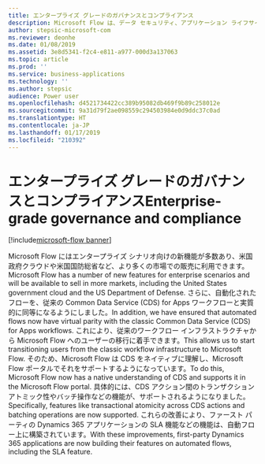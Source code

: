 ```yaml
---
title: エンタープライズ グレードのガバナンスとコンプライアンス
description: Microsoft Flow は、データ セキュリティ、アプリケーション ライフサイクル管理、およびサポート性に関して組織を支援します。
author: stepsic-microsoft-com
ms.reviewer: deonhe
ms.date: 01/08/2019
ms.assetid: 3e8d5341-f2c4-e811-a977-000d3a137063
ms.topic: article
ms.prod: ''
ms.service: business-applications
ms.technology: ''
ms.author: stepsic
audience: Power user
ms.openlocfilehash: d4521734422cc389b95082db469f9b89c258012e
ms.sourcegitcommit: 9a31d79f2ae098559c294503984e0d9ddc37c0ad
ms.translationtype: HT
ms.contentlocale: ja-JP
ms.lasthandoff: 01/17/2019
ms.locfileid: "210392"
---
```

# <a name="enterprise-grade-governance-and-compliance"></a><span data-ttu-id="70dc5-103">エンタープライズ グレードのガバナンスとコンプライアンス</span><span class="sxs-lookup"><span data-stu-id="70dc5-103">Enterprise-grade governance and compliance</span></span>


[!include[microsoft-flow banner](../includes/microsoft-flow.md)]

<span data-ttu-id="70dc5-104">Microsoft Flow にはエンタープライズ シナリオ向けの新機能が多数あり、米国政府クラウドや米国国防総省など、より多くの市場での販売に利用できます。</span><span class="sxs-lookup"><span data-stu-id="70dc5-104">Microsoft Flow has a number of new features for enterprise scenarios and will be available to sell in more markets, including the United States government cloud and the US Department of Defense.</span></span> <span data-ttu-id="70dc5-105">さらに、自動化されたフローを、従来の Common Data Service (CDS) for Apps ワークフローと実質的に同等になるようにしました。</span><span class="sxs-lookup"><span data-stu-id="70dc5-105">In addition, we have ensured that automated flows now have virtual parity with the classic Common Data Service (CDS) for Apps workflows.</span></span> <span data-ttu-id="70dc5-106">これにより、従来のワークフロー インフラストラクチャから Microsoft Flow へのユーザーの移行に着手できます。</span><span class="sxs-lookup"><span data-stu-id="70dc5-106">This allows us to start transitioning users from the classic workflow infrastructure to Microsoft Flow.</span></span> <span data-ttu-id="70dc5-107">そのため、Microsoft Flow は CDS をネイティブに理解し、Microsoft Flow ポータルでそれをサポートするようになっています。</span><span class="sxs-lookup"><span data-stu-id="70dc5-107">To do this, Microsoft Flow now has a native understanding of CDS and supports it in the Microsoft Flow portal.</span></span> <span data-ttu-id="70dc5-108">具体的には、CDS アクション間のトランザクション アトミック性やバッチ操作などの機能が、サポートされるようになりました。</span><span class="sxs-lookup"><span data-stu-id="70dc5-108">Specifically, features like transactional atomicity across CDS actions and batching operations are now supported.</span></span> <span data-ttu-id="70dc5-109">これらの改善により、ファースト パーティの Dynamics 365 アプリケーションの SLA 機能などの機能は、自動フロー上に構築されています。</span><span class="sxs-lookup"><span data-stu-id="70dc5-109">With these improvements, first-party Dynamics 365 applications are now building their features on automated flows, including the SLA feature.</span></span>
